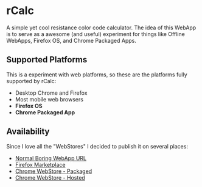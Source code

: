 # rCalc

A simple yet cool resistance color code calculator. The idea of this WebApp is to serve as a awesome (and useful) experiment for things like Offline WebApps, Firefox OS, and Chrome Packaged Apps.


## Supported Platforms

This is a experiment with web platforms, so these are the platforms fully supported by rCalc:

 - Desktop Chrome and Firefox
 - Most mobile web browsers
 - **Firefox OS**
 - **Chrome Packaged App**


## Availability

Since I love all the "WebStores" I decided to publish it on several places:

 - [Normal Boring WebApp URL](http://rcalc.dreamintech.net/)
 - [Firefox Marketplace](https://marketplace.firefox.com/app/rcalc/)
 - [Chrome WebStore - Packaged](https://chrome.google.com/webstore/detail/ijcmcfeebbeeggajifmbkmkobkgdilkj)
 - [Chrome WebStore - Hosted](https://chrome.google.com/webstore/detail/rcalc/aabdamdpbigmedbidolnefhepdocfjpg)
